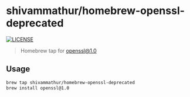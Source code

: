 # shivammathur/homebrew-openssl-deprecated

<a href="https://github.com/shivammathur/homebrew-openssl-deprecated/blob/master/LICENSE" title="license"><img alt="LICENSE" src="https://img.shields.io/badge/license-MIT-428f7e.svg"></a>

> Homebrew tap for openssl@1.0

## Usage

```bash
brew tap shivammathur/homebrew-openssl-deprecated
brew install openssl@1.0
```